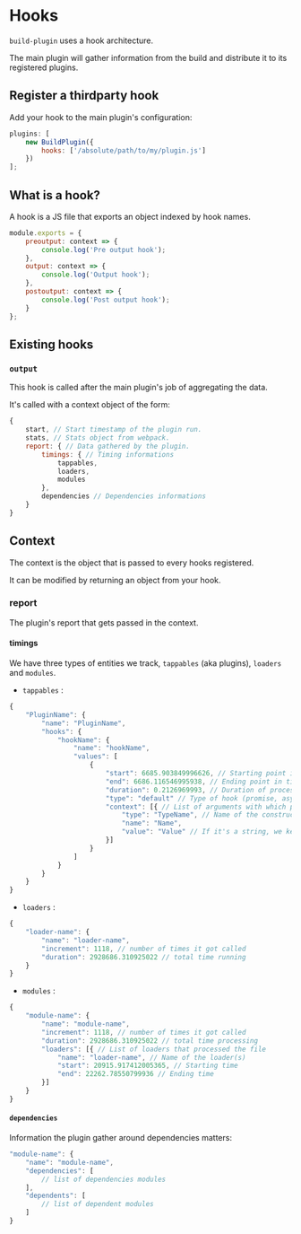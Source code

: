 # Hooks

`build-plugin` uses a hook architecture.

The main plugin will gather information from the build and distribute it to its registered plugins.

## Register a thirdparty hook

Add your hook to the main plugin's configuration:

```javascript
plugins: [
    new BuildPlugin({
        hooks: ['/absolute/path/to/my/plugin.js']
    })
];
```

## What is a hook?

A hook is a JS file that exports an object indexed by hook names.

```javascript
module.exports = {
    preoutput: context => {
        console.log('Pre output hook');
    },
    output: context => {
        console.log('Output hook');
    },
    postoutput: context => {
        console.log('Post output hook');
    }
};
```

## Existing hooks

### `output`

This hook is called after the main plugin's job of aggregating the data.

It's called with a context object of the form:

```javascript
{
    start, // Start timestamp of the plugin run.
    stats, // Stats object from webpack.
    report: { // Data gathered by the plugin.
        timings: { // Timing informations
            tappables,
            loaders,
            modules
        },
        dependencies // Dependencies informations
    }
}
```

## Context

The context is the object that is passed to every hooks registered.

It can be modified by returning an object from your hook.

### report

The plugin's report that gets passed in the context.

#### timings

We have three types of entities we track, `tappables` (aka plugins), `loaders` and `modules`.

-   `tappables` :

```javascript
{
    "PluginName": {
        "name": "PluginName",
        "hooks": {
            "hookName": {
                "name": "hookName",
                "values": [
                    {
                        "start": 6685.903849996626, // Starting point in time
                        "end": 6686.116546995938, // Ending point in time
                        "duration": 0.2126969993, // Duration of process in ms
                        "type": "default" // Type of hook (promise, async or default)
                        "context": [{ // List of arguments with which plugin got called
                            "type": "TypeName", // Name of the constructor
                            "name": "Name",
                            "value": "Value" // If it's a string, we keep it
                        }]
                    }
                ]
            }
        }
    }
}
```

-   `loaders` :

```javascript
{
    "loader-name": {
        "name": "loader-name",
        "increment": 1118, // number of times it got called
        "duration": 2928686.310925022 // total time running
    }
}
```

-   `modules` :

```javascript
{
    "module-name": {
        "name": "module-name",
        "increment": 1118, // number of times it got called
        "duration": 2928686.310925022 // total time processing
        "loaders": [{ // List of loaders that processed the file
            "name": "loader-name", // Name of the loader(s)
            "start": 20915.917412005365, // Starting time
            "end": 22262.78550799936 // Ending time
        }]
    }
}
```

#### `dependencies`

Information the plugin gather around dependencies matters:

```javascript
"module-name": {
    "name": "module-name",
    "dependencies": [
        // list of dependencies modules
    ],
    "dependents": [
        // list of dependent modules
    ]
}
```
